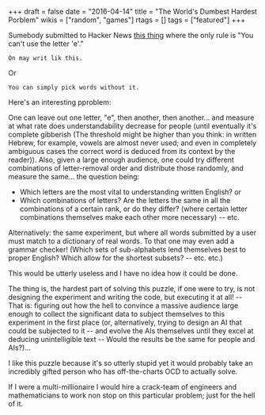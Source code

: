 +++
draft = false
date = "2016-04-14"
title = "The World's Dumbest Hardest Porblem"
wikis = ["random", "games"]
rtags = []
tags = ["featured"]
+++

Sumebody submitted to Hacker News [this
thing](https://motherboard.vice.com/en_us/article/its-like-tweeting-but-you-cant-use-the-letter-e)
where the only rule is "You can't use the letter 'e'."

```
On may writ lik this.
```

Or

```
You can simply pick words without it.
```

Here's an interesting pproblem:

One can leave out one letter, "e", then another, then another... and measure at what rate does
understandability decrease for people (until eventually it's complete
gibberish (The threshold might be higher than you think: in written Hebrew,
for example, vowels are almost never used; and even in completely ambiguous
cases the correct word is deduced from its context by the reader)).
Also, given a large enough audience, one could try different
combinations of letter-removal order and distribute those randomly, and measure the
same... the question being:

* Which letters are the most vital to understanding written English? or
* Which combinations of letters? Are the letters the same in all the
combinations of a certain rank, or do they differ? (where certain letter
combinations themselves make each other more necessary) -- etc.

Alternatively: the same experiment, but where all words submitted by a user must
match to a dictionary of real words. To that one may even add a grammar checker!
(Which sets of sub-alphabets lend themselves best to proper English? Which allow
for the shortest subsets? -- etc. etc.)

This would be utterly useless and I have no idea how it could be done.

The thing is, the hardest part of solving this puzzle, if one were to try, is
not designing the experiment and writing the code, but executing it at
all! -- That is: figuring out how the hell
to convince a massive audience large enough to collect the significant data to
subject themselves to this experiment in the first place (or, alternatively,
trying to design an
AI that could be subjected to it -- and evolve the AIs themselves until they
excel at deducing unintelligible text -- Would the results be the same for
people and AIs?)...

I like this puzzle because it's so utterly stupid yet it would probably take an
incredibly gifted person who has off-the-charts OCD to actually solve.

If I were a multi-millionaire I would hire a crack-team of engineers and
mathematicians to work non stop on this particular problem; just for the hell of
it.
